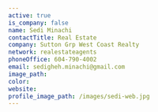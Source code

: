 ```yaml
---
active: true
is_company: false
name: Sedi Minachi
contactTitle: Real Estate
company: Sutton Grp West Coast Realty
network: realestateagents
phoneOffice: 604-790-4002
email: sedigheh.minachi@gmail.com
image_path:
color:
website:
profile_image_path: /images/sedi-web.jpg
---
```



